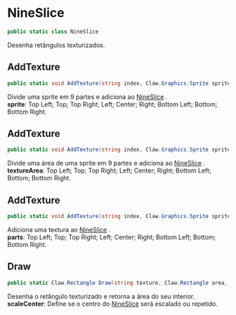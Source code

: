 # NineSlice
```csharp
public static class NineSlice
```
Desenha retângulos texturizados.<br />
## AddTexture
```csharp
public static void AddTexture(string index, Claw.Graphics.Sprite sprite) { }
```
Divide uma sprite em 9 partes e adiciona ao [NineSlice](/API/Claw/Graphics/NineSlice.md#NineSlice) .<br />
**sprite**: Top Left; Top; Top Right; Left; Center; Right; Bottom Left; Bottom; Bottom Right.<br />
## AddTexture
```csharp
public static void AddTexture(string index, Claw.Graphics.Sprite sprite, Claw.Rectangle textureArea) { }
```
Divide uma área de uma sprite em 9 partes e adiciona ao [NineSlice](/API/Claw/Graphics/NineSlice.md#NineSlice) .<br />
**textureArea**: Top Left; Top; Top Right; Left; Center; Right; Bottom Left; Bottom; Bottom Right.<br />
## AddTexture
```csharp
public static void AddTexture(string index, Claw.Graphics.Sprite sprite, Claw.Rectangle[] parts) { }
```
Adiciona uma textura ao [NineSlice](/API/Claw/Graphics/NineSlice.md#NineSlice) .<br />
**parts**: Top Left; Top; Top Right; Left; Center; Right; Bottom Left; Bottom; Bottom Right.<br />
## Draw
```csharp
public static Claw.Rectangle Draw(string texture, Claw.Rectangle area, Claw.Color backgroundColor, Claw.Color blendColor, bool scaleCenter) { }
```
Desenha o retângulo texturizado e retorna a área do seu interior.<br />
**scaleCenter**: Define se o centro do [NineSlice](/API/Claw/Graphics/NineSlice.md#NineSlice) será escalado ou repetido.<br />
